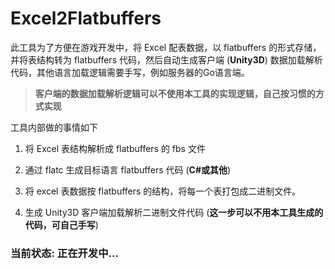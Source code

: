 # Excel2Flatbuffers
此工具为了方便在游戏开发中，将 Excel 配表数据，以 flatbuffers 的形式存储，并将表结构转为 flatbuffers 代码，然后自动生成客户端 (**Unity3D**) 数据加载解析代码，其他语言加载逻辑需要手写，例如服务器的Go语言端。

> **客户端的数据加载解析逻辑可以不使用本工具的实现逻辑，自己按习惯的方式实现**



工具内部做的事情如下

1. 将 Excel 表结构解析成 flatbuffers 的 fbs 文件

2. 通过 flatc 生成目标语言 flatbuffers 代码 (**C#或其他**)

3. 将 excel 表数据按 flatbuffers 的结构，将每一个表打包成二进制文件。

4. 生成 Unity3D 客户端加载解析二进制文件代码 (**这一步可以不用本工具生成的代码，可自己手写**)

   

### 当前状态: 正在开发中...